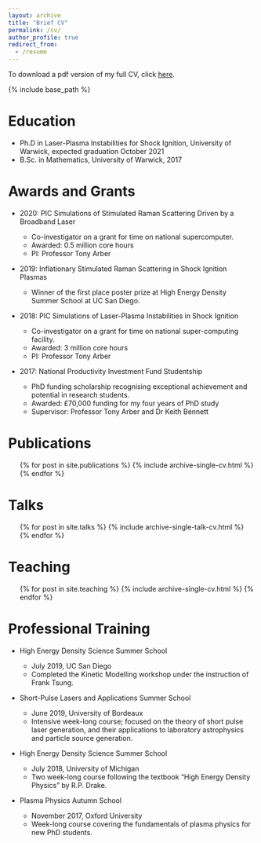 ```yaml
---
layout: archive
title: "Brief CV"
permalink: /cv/
author_profile: true
redirect_from:
  - /resume
---
```

To download a pdf version of my full CV, click <a href="https://sj-spencer.github.io/files/SJ_Spencer_CV_Jan2021.pdf">here</a>.

{% include base_path %}

Education
======
* Ph.D in Laser-Plasma Instabilities for Shock Ignition, University of Warwick, expected graduation October 2021
* B.Sc. in Mathematics, University of Warwick, 2017

Awards and Grants
======
* 2020: PIC Simulations of Stimulated Raman Scattering Driven by a Broadband Laser
  * Co-investigator on a grant for time on national supercomputer.
  * Awarded: 0.5 million core hours
  * PI: Professor Tony Arber

* 2019: Inflationary Stimulated Raman Scattering in Shock Ignition Plasmas
  * Winner of the first place poster prize at High Energy Density Summer School at UC San Diego.
  
* 2018: PIC Simulations of Laser-Plasma Instabilities in Shock Ignition
  * Co-investigator on a grant for time on national super-computing facility.
  * Awarded: 3 million core hours
  * PI: Professor Tony Arber

* 2017: National Productivity Investment Fund Studentship
  * PhD funding scholarship recognising exceptional achievement and potential in research students.
  * Awarded: £70,000 funding for my four years of PhD study
  * Supervisor: Professor Tony Arber and Dr Keith Bennett
  

Publications
======
  <ul>{% for post in site.publications %}
    {% include archive-single-cv.html %}
  {% endfor %}</ul>

  
Talks
======
  <ul>{% for post in site.talks %}
    {% include archive-single-talk-cv.html %}
  {% endfor %}</ul>
  
Teaching
======
  <ul>{% for post in site.teaching %}
    {% include archive-single-cv.html %}
  {% endfor %}</ul>
  
Professional Training
=====================
* High Energy Density Science Summer School
  * July 2019, UC San Diego
  * Completed the Kinetic Modelling workshop under the instruction of Frank Tsung.

* Short-Pulse Lasers and Applications Summer School
  * June 2019, University of Bordeaux
  * Intensive week-long course; focused on the theory of short pulse laser generation, and their applications to laboratory astrophysics and particle source generation.
  
* High Energy Density Science Summer School
  * July 2018, University of Michigan
  * Two week-long course following the textbook “High Energy Density Physics” by R.P. Drake.
  
* Plasma Physics Autumn School
  * November 2017, Oxford University
  * Week-long course covering the fundamentals of plasma physics for new PhD students.
